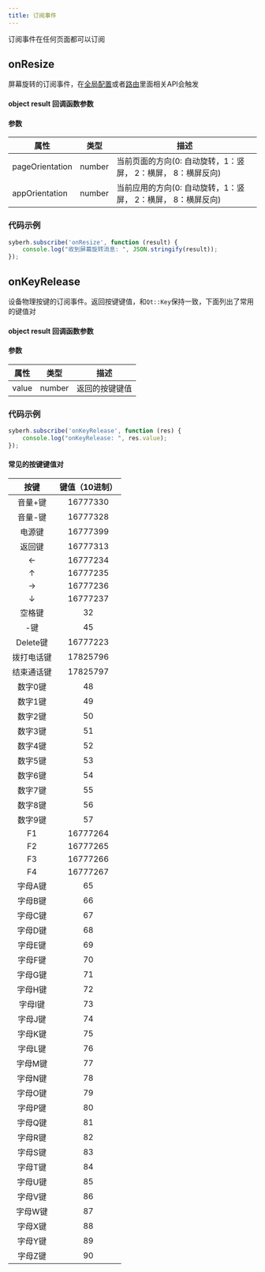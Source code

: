 ```yaml
---
title: 订阅事件
---
```


订阅事件在任何页面都可以订阅

## onResize

屏幕旋转的订阅事件，在[全局配置](apis/app/setAppOrientation.html)或者[路由](apis/router/router.html)里面相关API会触发

#### object result 回调函数参数
#### 参数
| 属性     | 类型  | 描述                         |
| ---------- | ------- | ----------------------------------
| pageOrientation | number  | 当前页面的方向(0: 自动旋转，1：竖屏， 2：横屏， 8：横屏反向)  |
| appOrientation | number  | 当前应用的方向(0: 自动旋转，1：竖屏， 2：横屏， 8：横屏反向)  |


### 代码示例
``` javascript
syberh.subscribe('onResize', function (result) {
    console.log("收到屏幕旋转消息: ", JSON.stringify(result));
});
```

## onKeyRelease

设备物理按键的订阅事件。返回按键键值，和`Qt::Key`保持一致，下面列出了常用的键值对

#### object result 回调函数参数
#### 参数
| 属性     | 类型  | 描述                         |
| ---------- | ------- | ----------------------------------
| value | number  | 返回的按键键值  |


### 代码示例
``` javascript
syberh.subscribe('onKeyRelease', function (res) {
    console.log("onKeyRelease: ", res.value);
});
```

#### 常见的按键键值对 
|  按键 | 键值（10进制） | 
|  :----: |  :----: |
| 音量+键      | 16777330  | 
| 音量-键      | 16777328 |
| 电源键       | 16777399   |
| 返回键       | 16777313   |
| ←            | 16777234 | 
| ↑            | 16777235 | 
| →            | 16777236 | 
| ↓            | 16777237 | 
| 空格键       |   32     |
|   -键        |   45     | 
| Delete键     | 16777223 | 
| 拨打电话键    | 17825796  |
| 结束通话键    | 17825797  |
| 数字0键      |    48     |
| 数字1键      |    49     |
| 数字2键      |    50     |
| 数字3键      |    51     |
| 数字4键      |    52     |
| 数字5键      |    53     |
| 数字6键      |    54     |
| 数字7键      |    55     |
| 数字8键      |    56     |
| 数字9键      |    57     |
| F1     	    |  16777264   |
| F2     	    |  16777265   |
| F3     	    |  16777266 |
| F4     	    |  16777267 |
| 字母A键     |    65    |
| 字母B键     |    66     |
| 字母C键     |    67     |
| 字母D键     |    68     |
| 字母E键     |    69     |
| 字母F键     |    70     |
| 字母G键     |    71     |
| 字母H键     |    72     |
| 字母I键     |    73     |
| 字母J键     |    74     |
| 字母K键     |    75     |
| 字母L键     |    76     |
| 字母M键     |    77     |
| 字母N键     |    78     |
| 字母O键     |    79     |
| 字母P键     |    80     |
| 字母Q键     |    81     |
| 字母R键     |    82     |
| 字母S键     |    83     |
| 字母T键     |    84     |
| 字母U键     |    85     |
| 字母V键     |    86     |
| 字母W键     |    87     |
| 字母X键     |    88     |
| 字母Y键     |    89     |
| 字母Z键     |    90     |
